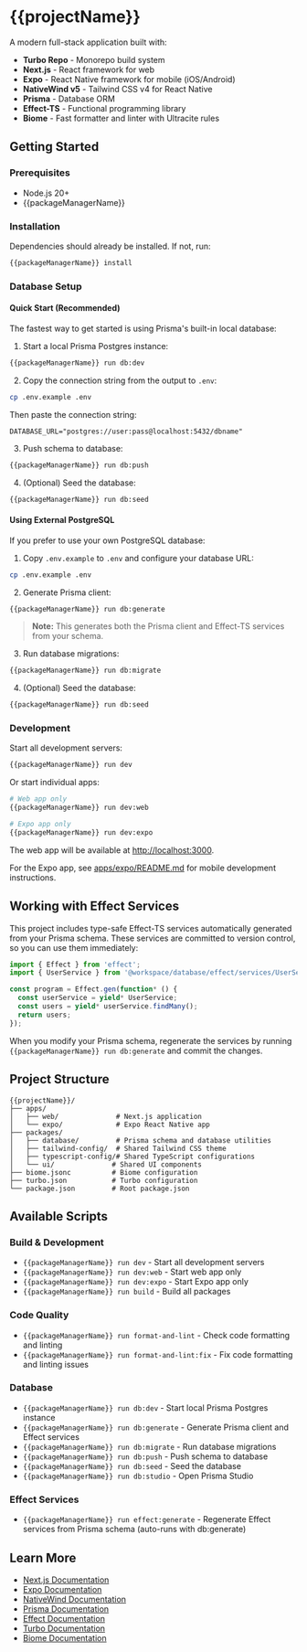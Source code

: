 # {{projectName}}

A modern full-stack application built with:

- **Turbo Repo** - Monorepo build system
- **Next.js** - React framework for web
- **Expo** - React Native framework for mobile (iOS/Android)
- **NativeWind v5** - Tailwind CSS v4 for React Native
- **Prisma** - Database ORM
- **Effect-TS** - Functional programming library
- **Biome** - Fast formatter and linter with Ultracite rules

## Getting Started

### Prerequisites

- Node.js 20+
- {{packageManagerName}}

### Installation

Dependencies should already be installed. If not, run:

```bash
{{packageManagerName}} install
```

### Database Setup

#### Quick Start (Recommended)

The fastest way to get started is using Prisma's built-in local database:

1. Start a local Prisma Postgres instance:

```bash
{{packageManagerName}} run db:dev
```

2. Copy the connection string from the output to `.env`:

```bash
cp .env.example .env
```

Then paste the connection string:
```env
DATABASE_URL="postgres://user:pass@localhost:5432/dbname"
```

3. Push schema to database:

```bash
{{packageManagerName}} run db:push
```

4. (Optional) Seed the database:

```bash
{{packageManagerName}} run db:seed
```

#### Using External PostgreSQL

If you prefer to use your own PostgreSQL database:

1. Copy `.env.example` to `.env` and configure your database URL:

```bash
cp .env.example .env
```

2. Generate Prisma client:

```bash
{{packageManagerName}} run db:generate
```

> **Note:** This generates both the Prisma client and Effect-TS services from your schema.

3. Run database migrations:

```bash
{{packageManagerName}} run db:migrate
```

4. (Optional) Seed the database:

```bash
{{packageManagerName}} run db:seed
```

### Development

Start all development servers:

```bash
{{packageManagerName}} run dev
```

Or start individual apps:

```bash
# Web app only
{{packageManagerName}} run dev:web

# Expo app only
{{packageManagerName}} run dev:expo
```

The web app will be available at [http://localhost:3000](http://localhost:3000).

For the Expo app, see [apps/expo/README.md](apps/expo/README.md) for mobile development instructions.

## Working with Effect Services

This project includes type-safe Effect-TS services automatically generated from your Prisma schema. These services are committed to version control, so you can use them immediately:

```typescript
import { Effect } from 'effect';
import { UserService } from '@workspace/database/effect/services/UserService';

const program = Effect.gen(function* () {
  const userService = yield* UserService;
  const users = yield* userService.findMany();
  return users;
});
```

When you modify your Prisma schema, regenerate the services by running `{{packageManagerName}} run db:generate` and commit the changes.

## Project Structure

```
{{projectName}}/
├── apps/
│   ├── web/              # Next.js application
│   └── expo/             # Expo React Native app
├── packages/
│   ├── database/         # Prisma schema and database utilities
│   ├── tailwind-config/  # Shared Tailwind CSS theme
│   ├── typescript-config/# Shared TypeScript configurations
│   └── ui/              # Shared UI components
├── biome.jsonc          # Biome configuration
├── turbo.json           # Turbo configuration
└── package.json         # Root package.json
```

## Available Scripts

### Build & Development

- `{{packageManagerName}} run dev` - Start all development servers
- `{{packageManagerName}} run dev:web` - Start web app only
- `{{packageManagerName}} run dev:expo` - Start Expo app only
- `{{packageManagerName}} run build` - Build all packages

### Code Quality

- `{{packageManagerName}} run format-and-lint` - Check code formatting and linting
- `{{packageManagerName}} run format-and-lint:fix` - Fix code formatting and linting issues

### Database

- `{{packageManagerName}} run db:dev` - Start local Prisma Postgres instance
- `{{packageManagerName}} run db:generate` - Generate Prisma client and Effect services
- `{{packageManagerName}} run db:migrate` - Run database migrations
- `{{packageManagerName}} run db:push` - Push schema to database
- `{{packageManagerName}} run db:seed` - Seed the database
- `{{packageManagerName}} run db:studio` - Open Prisma Studio

### Effect Services

- `{{packageManagerName}} run effect:generate` - Regenerate Effect services from Prisma schema (auto-runs with db:generate)

## Learn More

- [Next.js Documentation](https://nextjs.org/docs)
- [Expo Documentation](https://docs.expo.dev)
- [NativeWind Documentation](https://www.nativewind.dev)
- [Prisma Documentation](https://www.prisma.io/docs)
- [Effect Documentation](https://effect.website)
- [Turbo Documentation](https://turbo.build/repo/docs)
- [Biome Documentation](https://biomejs.dev)
